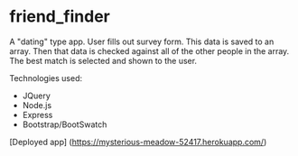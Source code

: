 # friend_finder
A "dating" type app.  User fills out survey form.  This data is saved to an array.  Then that data is checked against all of the other people in the array.  The best match is selected and shown to the user.


Technologies used:
* JQuery
* Node.js
* Express
* Bootstrap/BootSwatch

[Deployed app] (https://mysterious-meadow-52417.herokuapp.com/)
